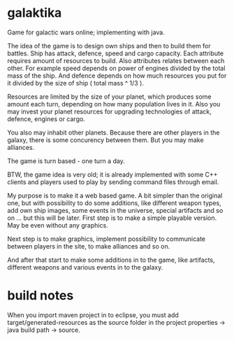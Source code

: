 # galaktika
Game for galactic wars online; implementing with java.

The idea of the game is to design own ships and then to build them for battles. Ship has attack, defence, speed and cargo capacity.
Each attribute requires amount of resources to build. Also attributes relates between each other. For example speed depends on power of engines divided by the total mass of the ship. And defence depends on how much resources you put for it divided by the size of ship ( total mass ^ 1/3 ).

Resources are limited by the size of your planet, which produces some amount each turn, depending on how many population lives in it.
Also you may invest your planet resources for upgrading technologies of attack, defence, engines or cargo.

You also may inhabit other planets. Because there are other players in the galaxy, there is some concurency between them. But you may make alliances.

The game is turn based - one turn a day.

BTW, the game idea is very old; it is already implemented with some C++ clients and players used to play by sending command files through email.

My purpose is to make it a web based game. A bit simpler than the original one, but with possibility to do some additions, like different weapon types, add own ship images, some events in the universe, special artifacts and so on ... but this will be later. First step is to make a simple playable version. May be even without any graphics. 

Next step is to make graphics, implement possibility to communicate between players in the site, to make alliances and so on.

And after that start to make some additions in to the game, like artifacts, different weapons and various events in to the galaxy.

# build notes
When you import maven project in to eclipse, you must add target/generated-resources as the source folder in the project properties -> java build path -> source.